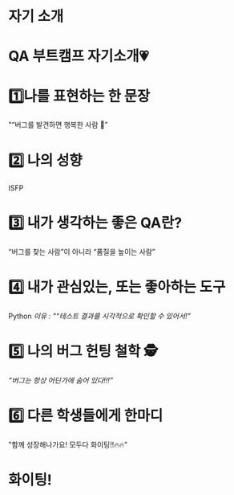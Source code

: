 # 자기 소개

#   QA 부트캠프 자기소개💗

# 1️⃣나를 표현하는 한 문장
 "“버그를 발견하면 행복한 사람 🐞”

# 2️⃣ 나의 성향
ISFP

# 3️⃣ 내가 생각하는 좋은 QA란?
“버그를 찾는 사람”이 아니라 “품질을 높이는 사람”

# 4️⃣ 내가 관심있는, 또는 좋아하는 도구 
Python
_이유 : "“테스트 결과를 시각적으로 확인할 수 있어서!”_

# 5️⃣ 나의 버그 헌팅 철학 🕵️
_“버그는 항상 어딘가에 숨어 있다!!!”_

# 6️⃣ 다른 학생들에게 한마디 
"함께 성장해나가요! 모두다 화이팅!!🔥🔥"

# 화이팅!
